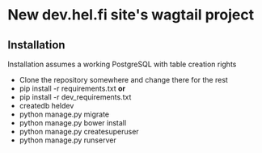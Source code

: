 # New dev.hel.fi site's wagtail project

## Installation

Installation assumes a working PostgreSQL with table creation rights

 * Clone the repository somewhere and change there for the rest
 * pip install -r requirements.txt **or**
  * pip install -r dev_requirements.txt
 * createdb heldev
 * python manage.py migrate
 * python manage.py bower install
 * python manage.py createsuperuser
 * python manage.py runserver
